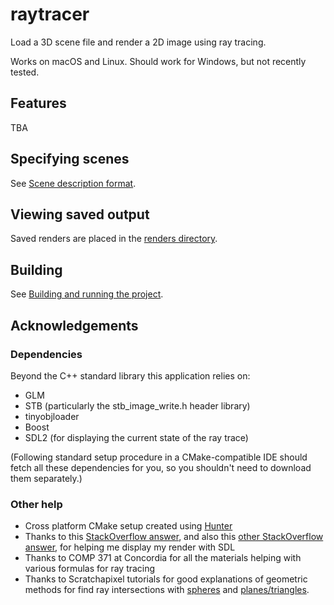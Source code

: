 # raytracer

Load a 3D scene file and render a 2D image using ray tracing.

Works on macOS and Linux. Should work for Windows, but not recently tested.

## Features

TBA

## Specifying scenes

See [Scene description format](docs/scenes.md).

## Viewing saved output

Saved renders are placed in the [renders directory](renders/).

## Building

See [Building and running the project](docs/building.md).

## Acknowledgements

### Dependencies

Beyond the C++ standard library this application relies on:
* GLM
* STB (particularly the stb_image_write.h header library)
* tinyobjloader
* Boost
* SDL2 (for displaying the current state of the ray trace)

(Following standard setup procedure in a CMake-compatible IDE should fetch all these dependencies for you, so you shouldn't need to download them separately.)

### Other help

* Cross platform CMake setup created using [Hunter](https://github.com/ruslo/hunter)
* Thanks to this [StackOverflow answer](https://stackoverflow.com/a/35989490/4956731), and also this [other StackOverflow answer](https://stackoverflow.com/a/20091474/4956731), for helping me display my render with SDL
* Thanks to COMP 371 at Concordia for all the materials helping with various formulas for ray tracing
* Thanks to Scratchapixel tutorials for good explanations of geometric methods for find ray intersections with [spheres](https://www.scratchapixel.com/code.php?id=3&origin=/lessons/3d-basic-rendering/introduction-to-ray-tracing) and [planes/triangles](https://www.scratchapixel.com/lessons/3d-basic-rendering/ray-tracing-rendering-a-triangle/ray-triangle-intersection-geometric-solution).
